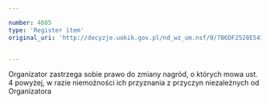 ```yaml
---

number: 4605
type: 'Register item'
original_uri: 'http://decyzje.uokik.gov.pl/nd_wz_um.nsf/0/7B6DF2528E541500C1257B64004142CF?OpenDocument'


---
```


Organizator zastrzega sobie prawo do zmiany nagród, o których mowa ust. 4 powyżej, w razie niemożności ich przyznania z przyczyn niezależnych od Organizatora
